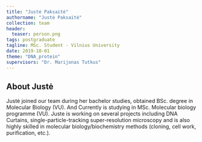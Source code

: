 ```yaml
---
title: "Justė Paksaitė"
authorname: "Justė Paksaitė"
collection: team
header:
  teaser: person.png
tags: postgraduate
tagline: MSc. Student - Vilnius University
date: 2019-10-01
theme: "DNA_protein"
supervisors: "Dr. Marijonas Tutkus"
---
```


<h2>About Justė</h2>
Justė joined our team during her bachelor studies, obtained BSc. degree in Molecular Biology (VU). And Currently is studying in MSc. Molecular biology programme (VU). Juste is working on several projects including DNA Curtains, single-particle-tracking super-resolution microscopy and is also highly skilled in molecular biology/biochemistry methods (cloning, cell work, purification, etc.).


<!---{% include author-research-themes.html %}--->
<!---{% include team-member-collaborators.html %}--->
<!---{% include publication-list.html %}--->
